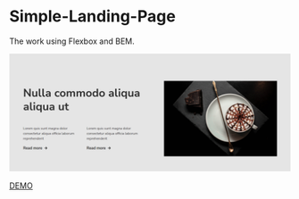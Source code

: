 # Simple-Landing-Page
The work using Flexbox and BEM.
 
<img src='preview.png'>

[DEMO](https://natashapahorukova.github.io/Simple-Landing-Page/)


